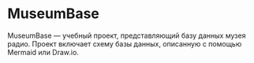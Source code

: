 # MuseumBase
MuseumBase — учебный проект, представляющий базу данных музея радио. Проект включает схему базы данных, описанную с помощью Mermaid или Draw.io.
